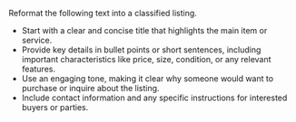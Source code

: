 Reformat the following text into a classified listing.  
- Start with a clear and concise title that highlights the main item or service.  
- Provide key details in bullet points or short sentences, including important characteristics like price, size, condition, or any relevant features.  
- Use an engaging tone, making it clear why someone would want to purchase or inquire about the listing.  
- Include contact information and any specific instructions for interested buyers or parties.
